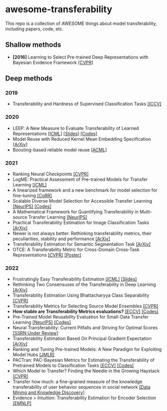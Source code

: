 # awesome-transferability

This repo is a collection of AWESOME things about model transferability, including papers, code, etc. 

## Shallow methods
- **[2016]** Learning to Select Pre-trained Deep Representations with Bayesian Evidence Framework [[CVPR]](https://openaccess.thecvf.com/content_cvpr_2016/papers/Kim_Learning_to_Select_CVPR_2016_paper.pdf)


## Deep methods

### 2019
- Transferability and Hardness of Supervised Classification Tasks [[ICCV]](https://openaccess.thecvf.com/content_ICCV_2019/papers/Tran_Transferability_and_Hardness_of_Supervised_Classification_Tasks_ICCV_2019_paper.pdf) 

### 2020
- LEEP: A New Measure to Evaluate Transferability of Learned Representations [[ICML]](https://arxiv.org/pdf/2002.12462) [[Slides]](https://dev.icml.cc/media/icml-2020/Slides/6289.pdf) [[Codes]](https://github.com/google-research/google-research/blob/master/stable_transfer/transferability/leep.py)
- Model Reuse with Reduced Kernel Mean Embedding Specification [[ArXiv]](https://arxiv.org/abs/2001.07135)
- Boosting-based reliable model reuse [[ACML]](https://proceedings.mlr.press/v129/ding20a.html)

### 2021
- Ranking Neural Checkpoints [[CVPR]](https://openaccess.thecvf.com/content/CVPR2021/papers/Li_Ranking_Neural_Checkpoints_CVPR_2021_paper.pdf)
- LogME: Practical Assessment of Pre-trained Models for Transfer Learning [[ICML]](http://arxiv.org/abs/2211.16299)
- A linearized framework and a new benchmark for model selection for fine-tuning [[CoRR]](https://openreview.net/forum?id=ZsT82LZ8Xkc)
- Scalable Diverse Model Selection for Accessible Transfer Learning [[NeurIPS]](https://proceedings.neurips.cc/paper/2021/file/a1140a3d0df1c81e24ae954d935e8926-Paper.pdf) [[Codes]](https://github.com/dbolya/parc)
- A Mathematical Framework for Quantifying Transferability in Multi-source Transfer Learning [[NeurIPS]](https://proceedings.neurips.cc/paper/2021/hash/db9ad56c71619aeed9723314d1456037-Abstract.html)
- Practical Transferability Estimation for Image Classification Tasks [[ArXiv]](https://arxiv.org/abs/2106.10479)
- Newer is not always better: Rethinking transferability metrics, their peculiarities, stability and performance [[ArXiv]](https://arxiv.org/abs/2110.06893)
- Transferability Estimation for Semantic Segmentation Task [[ArXiv]](https://arxiv.org/abs/2109.15242)
- OTCE: A Transferability Metric for Cross-Domain Cross-Task Representations [[CVPR]](https://openaccess.thecvf.com/content/CVPR2021/papers/Tan_OTCE_A_Transferability_Metric_for_Cross-Domain_Cross-Task_Representations_CVPR_2021_paper.pdf) [[Poster]](https://www.tbsi.edu.cn/wolt/tbsi_wolt2020/posters/tanyang.pdf)


### 2022
- Frustratingly Easy Transferability Estimation [[ICML]](https://proceedings.mlr.press/v162/huang22d.html) [[Slides]](https://icml.cc/media/icml-2022/Slides/17386.pdf)
- Rethinking Two Consensuses of the Transferability in Deep Learning [[ArXiv]](http://arxiv.org/abs/2212.00399)
- Transferability Estimation Using Bhattacharyya Class Separability [[CVPR]](https://openaccess.thecvf.com/content/CVPR2022/html/Pandy_Transferability_Estimation_Using_Bhattacharyya_Class_Separability_CVPR_2022_paper.html)
- Transferability Metrics for Selecting Source Model Ensembles [[CVPR]](https://openaccess.thecvf.com/content/CVPR2022/papers/Agostinelli_Transferability_Metrics_for_Selecting_Source_Model_Ensembles_CVPR_2022_paper.pdf)
- **How stable are Transferability Metrics evaluations?** [[ECCV]](https://arxiv.org/abs/2204.01403) [[Codes]](https://github.com/google-research/google-research/tree/master/stable_transfer)
- Pre-Trained Model Reusability Evaluation for Small-Data Transfer Learning [[NeurIPS]](https://openreview.net/forum?id=XY5g3mkVge) [[Codes]](https://github.com/candytalking/SynLearn.)
- Neural Transferability: Current Pitfalls and Striving for Optimal Scores [[SSRN Under Review]](https://papers.ssrn.com/sol3/papers.cfm?abstract_id=4196999)
- Transferability Estimation Based On Principal Gradient Expectation [[ArXiv]](http://arxiv.org/abs/2211.16299)
- Ranking and Tuning Pre-trained Models: A New Paradigm for Exploiting Model Hubs [[JMLR]](https://www.jmlr.org/papers/volume23/21-1251/21-1251.pdf)
- PACTran: PAC-Bayesian Metrics for Estimating the Transferability of Pretrained Models to Classification Tasks [[ECCV]](https://www.ecva.net/papers/eccv_2022/papers_ECCV/papers/136940244.pdf) [[Codes]](https://github.com/google-research/pactran_metrics)
- Which Model to Transfer? Finding the Needle in the Growing Haystack [[CVPR]](https://openaccess.thecvf.com/content/CVPR2022/html/Renggli_Which_Model_To_Transfer_Finding_the_Needle_in_the_Growing_CVPR_2022_paper.html)
- Transfer how much: a fine-grained measure of the knowledge transferability of user behavior sequences in social network [[Data Mining and Knowledge Discovery]](https://link.springer.com/article/10.1007/s10618-022-00857-w)
- Evidence > Intuition: Transferability Estimation for Encoder Selection [[EMNLP]](https://arxiv.org/abs/2210.11255)
